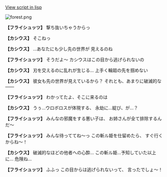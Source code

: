 [View script in lisp](../scripts/110140353.txt)

![forest.png](../images/backgrounds/forest.png)

**【フライシュッツ】**
撃ち抜いちゃうからっ

**【カシウス】**
そこねっ

**【カシウス】**
…あなたにも少し先の世界が
見えるのね

**【フライシュッツ】**
そうだよ～
カシウスはこの目から逃げられないの

**【カシウス】**
刃を交えるのに乱れが生じる…
上手く輪廻の先を掴めない

**【カシウス】**
彼女も先の世界が見えているから？
それとも、あまりに破滅的な――

**【フライシュッツ】**
わかってたよ、そこに来るのは

**【カシウス】**
うぅ…ウロボロスが体現する、
永劫に…綻び、が…？

**【フライシュッツ】**
みんなの邪魔をする悪い子は、
お姉さんが全て排除するんだ～

**【フライシュッツ】**
みんな待っててね～っ
この斬ル姫を仕留めたら、
すぐ行くからね～！

**【カシウス】**
破滅的なほどの他者への心酔…
この斬ル姫…予知していた以上に…
危険ね…

**【フライシュッツ】**
ふふっ
この目からは逃げられないって、
言ったでしょ～！
